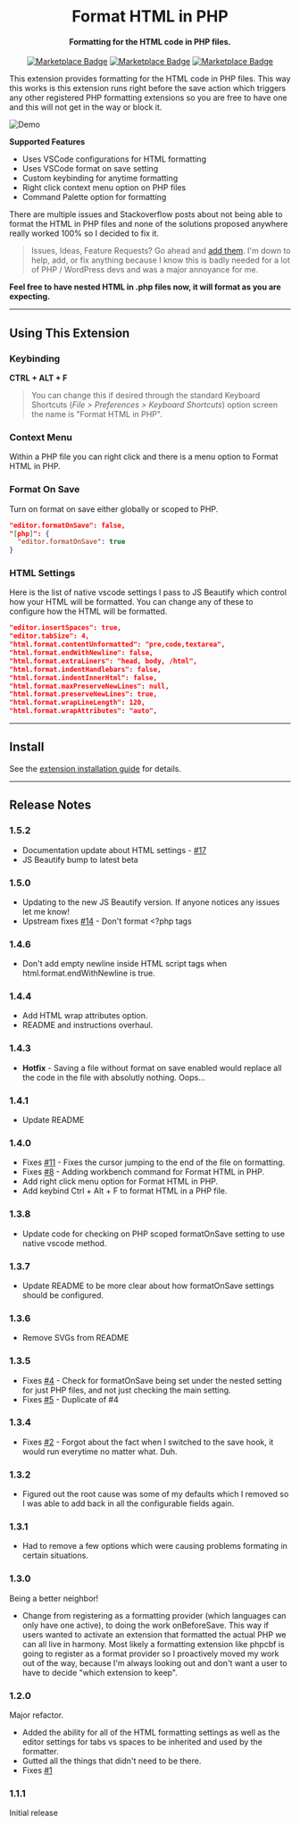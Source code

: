 <h1 align="center">Format HTML in PHP</h1>

<h4 align="center">Formatting for the HTML code in PHP files.</h4>

<p align="center">
<a href="https://marketplace.visualstudio.com/items?itemName=rifi2k.format-html-in-php"><img src="https://vsmarketplacebadge.apphb.com/version-short/rifi2k.format-html-in-php.svg?label=Format%20HTML%20in%20PHP" alt="Marketplace Badge"></a>
<a href="https://marketplace.visualstudio.com/items?itemName=rifi2k.format-html-in-php"><img src="https://vsmarketplacebadge.apphb.com/installs-short/rifi2k.format-html-in-php.svg?label=Installs" alt="Marketplace Badge"></a>
<a href="https://marketplace.visualstudio.com/items?itemName=rifi2k.format-html-in-php"><img src="https://vsmarketplacebadge.apphb.com/rating-star/rifi2k.format-html-in-php.svg?label=Rating" alt="Marketplace Badge"></a>
</p>

This extension provides formatting for the HTML code in PHP files. This way this works is this extension runs right before the save action which triggers any other registered PHP formatting extensions so you are free to have one and this will not get in the way or block it.

![Demo](https://github.com/RiFi2k/format-html-in-php/blob/master/format-html-in-php.gif?raw=true)

**Supported Features**
* Uses VSCode configurations for HTML formatting
* Uses VSCode format on save setting
* Custom keybinding for anytime formatting
* Right click context menu option on PHP files
* Command Palette option for formatting

There are multiple issues and Stackoverflow posts about not being able to format the HTML in PHP files and none of the solutions proposed anywhere really worked 100% so I decided to fix it.

> Issues, Ideas, Feature Requests? Go ahead and [add them](https://github.com/RiFi2k/format-html-in-php/issues). I'm down to help, add, or fix anything because I know this is badly needed for a lot of PHP / WordPress devs and was a major annoyance for me.

**Feel free to have nested HTML in .php files now, it will format as you are expecting.**

---

## Using This Extension

### Keybinding

**CTRL + ALT + F**

> You can change this if desired through the standard Keyboard Shortcuts (*File > Preferences > Keyboard Shortcuts*) option screen the name is "Format HTML in PHP".

### Context Menu

Within a PHP file you can right click and there is a menu option to Format HTML in PHP.

### Format On Save

Turn on format on save either globally or scoped to PHP.

```json
"editor.formatOnSave": false,
"[php]": {
  "editor.formatOnSave": true
}

```

### HTML Settings

Here is the list of native vscode settings I pass to JS Beautify which control how your HTML will be formatted. You can change any of these to configure how the HTML will be formatted.

```json
"editor.insertSpaces": true,
"editor.tabSize": 4,
"html.format.contentUnformatted": "pre,code,textarea",
"html.format.endWithNewline": false,
"html.format.extraLiners": "head, body, /html",
"html.format.indentHandlebars": false,
"html.format.indentInnerHtml": false,
"html.format.maxPreserveNewLines": null,
"html.format.preserveNewLines": true,
"html.format.wrapLineLength": 120,
"html.format.wrapAttributes": "auto",
```

---

## Install

See the [extension installation guide](https://code.visualstudio.com/docs/editor/extension-gallery) for details.

---

## Release Notes

### 1.5.2

* Documentation update about HTML settings - [#17](https://github.com/RiFi2k/format-html-in-php/issues/17)
* JS Beautify bump to latest beta

### 1.5.0

* Updating to the new JS Beautify version. If anyone notices any issues let me know!
* Upstream fixes [#14](https://github.com/RiFi2k/format-html-in-php/issues/14) - Don't format <?php tags

### 1.4.6

* Don't add empty newline inside HTML script tags when html.format.endWithNewline is true.

### 1.4.4

* Add HTML wrap attributes option.
* README and instructions overhaul.

### 1.4.3

* **Hotfix** - Saving a file without format on save enabled would replace all the code in the file with absolutly nothing. Oops...

### 1.4.1

* Update README

### 1.4.0

* Fixes [#11](https://github.com/RiFi2k/format-html-in-php/issues/11) - Fixes the cursor jumping to the end of the file on formatting.
* Fixes [#8](https://github.com/RiFi2k/format-html-in-php/issues/11) - Adding workbench command for Format HTML in PHP.
* Add right click menu option for Format HTML in PHP.
* Add keybind Ctrl + Alt + F to format HTML in a PHP file.

### 1.3.8

* Update code for checking on PHP scoped formatOnSave setting to use native vscode method.

### 1.3.7

* Update README to be more clear about how formatOnSave settings should be configured.

### 1.3.6

* Remove SVGs from README

### 1.3.5

* Fixes [#4](https://github.com/RiFi2k/format-html-in-php/issues/4) - Check for formatOnSave being set under the nested setting for just PHP files, and not just checking the main setting.
* Fixes [#5](https://github.com/RiFi2k/format-html-in-php/issues/5) - Duplicate of #4

### 1.3.4

* Fixes [#2](https://github.com/RiFi2k/format-html-in-php/issues/2) - Forgot about the fact when I switched to the save hook, it would run everytime no matter what. Duh.

### 1.3.2

* Figured out the root cause was some of my defaults which I removed so I was able to add back in all the configurable fields again.

### 1.3.1

* Had to remove a few options which were causing problems formating in certain situations.

### 1.3.0

Being a better neighbor!
* Change from registering as a formatting provider (which languages can only have one active), to doing the work onBeforeSave. This way if users wanted to activate an extension that formatted the actual PHP we can all live in harmony. Most likely a formatting extension like phpcbf is going to register as a format provider so I proactively moved my work out of the way, because I'm always looking out and don't want a user to have to decide "which extension to keep".

### 1.2.0

Major refactor.
* Added the ability for all of the HTML formatting settings as well as the editor settings for tabs vs spaces to be inherited and used by the formatter.
* Gutted all the things that didn't need to be there.
* Fixes [#1](https://github.com/RiFi2k/format-html-in-php/issues/1)

### 1.1.1

Initial release
